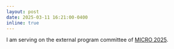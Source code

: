 ```yaml
---
layout: post
date: 2025-03-11 16:21:00-0400
inline: true
---
```


I am serving on the external program committee of [MICRO 2025](https://microarch.org/micro58/).

